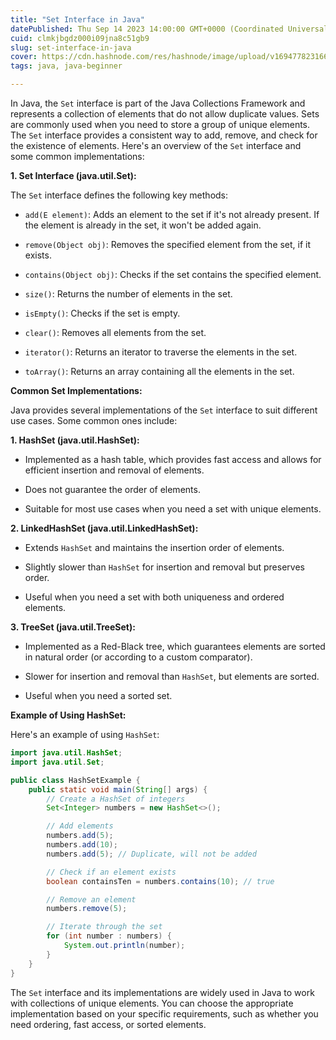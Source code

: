 ```yaml
---
title: "Set Interface in Java"
datePublished: Thu Sep 14 2023 14:00:00 GMT+0000 (Coordinated Universal Time)
cuid: clmkjbgdz000i09jna8c51gb9
slug: set-interface-in-java
cover: https://cdn.hashnode.com/res/hashnode/image/upload/v1694778231667/f98341d3-297b-428f-bcca-18746dbcfd0f.png
tags: java, java-beginner

---
```


In Java, the `Set` interface is part of the Java Collections Framework and represents a collection of elements that do not allow duplicate values. Sets are commonly used when you need to store a group of unique elements. The `Set` interface provides a consistent way to add, remove, and check for the existence of elements. Here's an overview of the `Set` interface and some common implementations:

**1\. Set Interface (java.util.Set):**

The `Set` interface defines the following key methods:

* `add(E element)`: Adds an element to the set if it's not already present. If the element is already in the set, it won't be added again.
    
* `remove(Object obj)`: Removes the specified element from the set, if it exists.
    
* `contains(Object obj)`: Checks if the set contains the specified element.
    
* `size()`: Returns the number of elements in the set.
    
* `isEmpty()`: Checks if the set is empty.
    
* `clear()`: Removes all elements from the set.
    
* `iterator()`: Returns an iterator to traverse the elements in the set.
    
* `toArray()`: Returns an array containing all the elements in the set.
    

**Common Set Implementations:**

Java provides several implementations of the `Set` interface to suit different use cases. Some common ones include:

**1\. HashSet (java.util.HashSet):**

* Implemented as a hash table, which provides fast access and allows for efficient insertion and removal of elements.
    
* Does not guarantee the order of elements.
    
* Suitable for most use cases when you need a set with unique elements.
    

**2\. LinkedHashSet (java.util.LinkedHashSet):**

* Extends `HashSet` and maintains the insertion order of elements.
    
* Slightly slower than `HashSet` for insertion and removal but preserves order.
    
* Useful when you need a set with both uniqueness and ordered elements.
    

**3\. TreeSet (java.util.TreeSet):**

* Implemented as a Red-Black tree, which guarantees elements are sorted in natural order (or according to a custom comparator).
    
* Slower for insertion and removal than `HashSet`, but elements are sorted.
    
* Useful when you need a sorted set.
    

**Example of Using HashSet:**

Here's an example of using `HashSet`:

```java
import java.util.HashSet;
import java.util.Set;

public class HashSetExample {
    public static void main(String[] args) {
        // Create a HashSet of integers
        Set<Integer> numbers = new HashSet<>();

        // Add elements
        numbers.add(5);
        numbers.add(10);
        numbers.add(5); // Duplicate, will not be added

        // Check if an element exists
        boolean containsTen = numbers.contains(10); // true

        // Remove an element
        numbers.remove(5);

        // Iterate through the set
        for (int number : numbers) {
            System.out.println(number);
        }
    }
}
```

The `Set` interface and its implementations are widely used in Java to work with collections of unique elements. You can choose the appropriate implementation based on your specific requirements, such as whether you need ordering, fast access, or sorted elements.